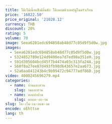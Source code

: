 ```yaml
---
title: โต๊ะไม้เนื้อแข็งมีลิ้นชัก โต๊ะคอมพิวเตอร์คู่ในครัวเรือน
price: '16822.50'
price_original: '21028.12'
currency: THB
discount: 20%
rating: 5
volume: 70
image: Seea6281edc694858ab48d77c05d9f5d0w.jpg
images:
  - Seea6281edc694858ab48d77c05d9f5d0w.jpg
  - S324852789e124d9490ea7d7ed90a351eH.jpg
  - S91d305604bcd45f7b4474a03c313fa24A.jpg
  - S60f8a27ee87d493fb98d643657e2aa673.jpg
  - S2a6aa841243b4c9b99472c94777adf86D.jpg
video: 4000245696279.mp4
categories:
  - name: บ้านและสวน
    slug: านและสวน
  - name: ตกแต่งบ้าน
    slug: ตกแต-งบ-าน
slug: โต-ะไม-เน-อแข-งม
encode: oEhttse
lang: th
---
```

  